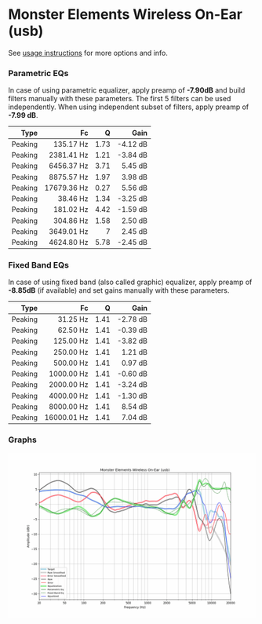 # Monster Elements Wireless On-Ear (usb)
See [usage instructions](https://github.com/jaakkopasanen/AutoEq#usage) for more options and info.

### Parametric EQs
In case of using parametric equalizer, apply preamp of **-7.90dB** and build filters manually
with these parameters. The first 5 filters can be used independently.
When using independent subset of filters, apply preamp of **-7.99 dB**.

| Type    | Fc          |    Q | Gain     |
|--------:|------------:|-----:|---------:|
| Peaking | 135.17 Hz   | 1.73 | -4.12 dB |
| Peaking | 2381.41 Hz  | 1.21 | -3.84 dB |
| Peaking | 6456.37 Hz  | 3.71 | 5.45 dB  |
| Peaking | 8875.57 Hz  | 1.97 | 3.98 dB  |
| Peaking | 17679.36 Hz | 0.27 | 5.56 dB  |
| Peaking | 38.46 Hz    | 1.34 | -3.25 dB |
| Peaking | 181.02 Hz   | 4.42 | -1.59 dB |
| Peaking | 304.86 Hz   | 1.58 | 2.50 dB  |
| Peaking | 3649.01 Hz  | 7    | 2.45 dB  |
| Peaking | 4624.80 Hz  | 5.78 | -2.45 dB |

### Fixed Band EQs
In case of using fixed band (also called graphic) equalizer, apply preamp of **-8.85dB**
(if available) and set gains manually with these parameters.

| Type    | Fc          |    Q | Gain     |
|--------:|------------:|-----:|---------:|
| Peaking | 31.25 Hz    | 1.41 | -2.78 dB |
| Peaking | 62.50 Hz    | 1.41 | -0.39 dB |
| Peaking | 125.00 Hz   | 1.41 | -3.82 dB |
| Peaking | 250.00 Hz   | 1.41 | 1.21 dB  |
| Peaking | 500.00 Hz   | 1.41 | 0.97 dB  |
| Peaking | 1000.00 Hz  | 1.41 | -0.60 dB |
| Peaking | 2000.00 Hz  | 1.41 | -3.24 dB |
| Peaking | 4000.00 Hz  | 1.41 | -1.30 dB |
| Peaking | 8000.00 Hz  | 1.41 | 8.54 dB  |
| Peaking | 16000.01 Hz | 1.41 | 7.04 dB  |

### Graphs
![](./Monster%20Elements%20Wireless%20On-Ear%20(usb).png)
